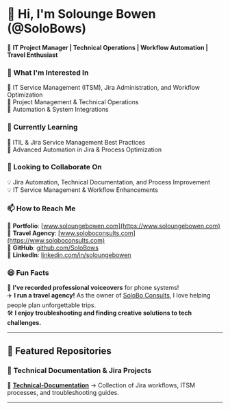 # 👋 Hi, I'm Solounge Bowen (@SoloBows)  
🚀 **IT Project Manager | Technical Operations | Workflow Automation | Travel Enthusiast**  

### **👀 What I'm Interested In**  
🔹 IT Service Management (ITSM), Jira Administration, and Workflow Optimization  
🔹 Project Management & Technical Operations  
🔹 Automation & System Integrations


### **🌱 Currently Learning**  
📌 ITIL & Jira Service Management Best Practices  
📌 Advanced Automation in Jira & Process Optimization  

### **💼 Looking to Collaborate On**  
💡 Jira Automation, Technical Documentation, and Process Improvement  
💡 IT Service Management & Workflow Enhancements  

### **📫 How to Reach Me**  
📂 **Portfolio**: [www.soloungebowen.com](https://www.soloungebowen.com)  
📂 **Travel Agency**: [www.soloboconsults.com](https://www.soloboconsults.com)  
📂 **GitHub**: [github.com/SoloBows](https://github.com/SoloBows)  
🔗 **LinkedIn**: [linkedin.com/in/soloungebowen](https://www.linkedin.com/in/soloungebowen)  

### **😄 Fun Facts**  
🎤 **I’ve recorded professional voiceovers** for phone systems!  
✈️ **I run a travel agency!** As the owner of [SoloBo Consults](https://www.soloboconsults.com), I love helping people plan unforgettable trips.  
🛠️ **I enjoy troubleshooting and finding creative solutions to tech challenges.**  

---

## **📂 Featured Repositories**  
### **🚀 Technical Documentation & Jira Projects**  
📌 **[Technical-Documentation](https://github.com/SoloBows/Technical-Documentation)** → Collection of Jira workflows, ITSM processes, and troubleshooting guides.  

---

